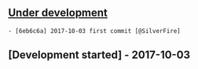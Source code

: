 
## [Under development]

    - [6eb6c6a] 2017-10-03 first commit [@SilverFire]

## [Development started] - 2017-10-03

[@hiqsol]: https://github.com/hiqsol
[sol@hiqdev.com]: https://github.com/hiqsol
[@SilverFire]: https://github.com/SilverFire
[d.naumenko.a@gmail.com]: https://github.com/SilverFire
[@tafid]: https://github.com/tafid
[andreyklochok@gmail.com]: https://github.com/tafid
[@BladeRoot]: https://github.com/BladeRoot
[bladeroot@gmail.com]: https://github.com/BladeRoot
[6eb6c6a]: https://github.com/hiqdev/omnipay-bitpay/commit/6eb6c6a
[Under development]: https://github.com/hiqdev/omnipay-bitpay/releases
